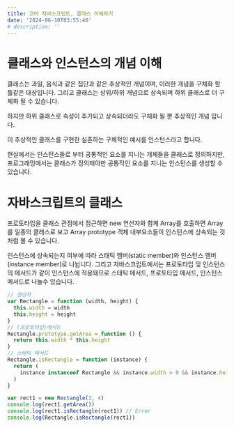 ```yaml
---
title: 코어 자바스크립트, 클래스 이해하기
date: '2024-06-10T03:55:40'
# description: ''
---
```


# 클래스와 인스턴스의 개념 이해

클래스는 과일, 음식과 같은 집단과 같은 추상적인 개념이며, 이러한 개념을 구체화 할 틀같은 대상입니다. 그리고 클래스는 상위/하위 개념으로 상속되며 하위 클래스로 더 구체화 될 수 있습니다.

하지만 하위 클래스로 속성이 추가되고 상속되더라도 구체화 될 뿐 추상적인 개념 입니다.

이 추상적인 클래스를 구현한 실존하는 구체적인 예시를 인스턴스라고 합니다.

현실에서는 인스턴스들로 부터 공통적인 요소를 지니는 개체들을 클래스로 정의하지만, 프로그래밍에서는 클래스가 정의돼야만 공통적인 요소를 지니는 인스턴스를 생성할 수 있습니다.

# 자바스크립트의 클래스

프로토타입을 클래스 관점에서 접근하면 new 연산자와 함께 Array를 호출하면 Array를 일종의 클래스로 보고 Array prototype 객체 내부요소들이 인스턴스에 상속되는 것처럼 볼 수 있습니다.

인스턴스에 상속되는지 여부에 따라 스태틱 멤버(static member)와 인스턴스 멤버(instance member)로 나뉩니다. 그리고 자바스크립트에서는 프로토타입 및 인스턴스의 메서드가 같이 인스턴스에 적용돼므로 스태틱 메서드, 프로토타입 메서드, 인스턴스 메서드로 나눌수 있습니다.

```jsx
// 생성자
var Rectangle = function (width, height) {
  this.width = width
  this.height = height
}
// (프로토타입)메서드
Rectangle.prototype.getArea = function () {
  return this.width * this.height
}
// 스태틱 메서드
Rectangle.isRectangle = function (instance) {
  return (
    instance instanceof Rectangle && instance.width > 0 && instance.height > 0
  )
}

var rect1 = new Rectangle(3, 4)
console.log(rect1.getArea())
console.log(rect1.isRectangle(rect1)) // Error
console.log(Rectangle.isRectangle(rect1))
```
